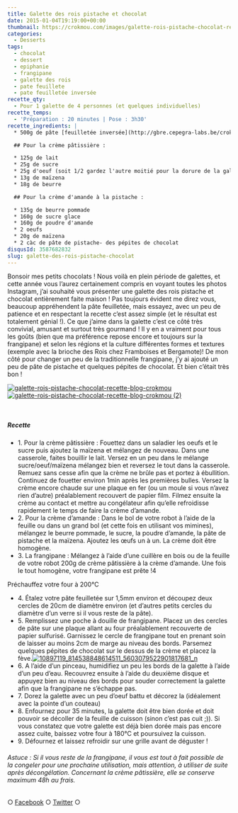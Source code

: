 ```yaml
---
title: Galette des rois pistache et chocolat
date: 2015-01-04T19:19:00+00:00
thumbnail: https://crokmou.com/images/galette-rois-pistache-chocolat-recette-blog-crokmou-1.jpg
categories:
  - Desserts
tags:
  - chocolat
  - dessert
  - epiphanie
  - frangipane
  - galette des rois
  - pate feuillete
  - pate feuilletée inversée
recette_qty:
  - Pour 1 galette de 4 personnes (et quelques individuelles)
recette_temps:
  - 'Préparation : 20 minutes | Pose : 3h30'
recette_ingredients: |
  * 500g de pâte [feuilletée inversée](http://gbre.cepegra-labs.be/crokmou/pate-feuilletee-inversee-de-pierre-herme/ Pâte feuilletée inversée de Pierre Hermé)

  ## Pour la crème pâtissière :

  * 125g de lait
  * 25g de sucre
  * 25g d'oeuf (soit 1/2 gardez l'autre moitié pour la dorure de la galette)
  * 13g de maïzena
  * 18g de beurre

  ## Pour la crème d'amande à la pistache :

  * 135g de beurre pommade
  * 160g de sucre glace
  * 160g de poudre d'amande
  * 2 oeufs
  * 20g de maïzena
  * 2 càc de pâte de pistache- des pépites de chocolat
disqusId: 3587682832
slug: galette-des-rois-pistache-chocolat
---
```


Bonsoir mes petits chocolats ! Nous voilà en plein période de galettes, et cette année vous l’aurez certainement compris en voyant toutes les photos Instagram, j’ai souhaité vous présenter une galette des rois pistache et chocolat entièrement faite maison ! Pas toujours évident me direz vous, beaucoup appréhendent la pâte feuilletée, mais essayez, avec un peu de patience et en respectant la recette c’est assez simple (et le résultat est totalement génial !). Ce que j’aime dans la galette c’est ce côté très convivial, amusant et surtout très gourmand ! Il y en a vraiment pour tous les goûts (bien que ma préférence repose encore et toujours sur la frangipane) et selon les régions et la culture différentes formes et textures (exemple avec la brioche des Rois chez Framboises et Bergamote)! De mon côté pour changer un peu de la traditionnelle frangipane, j’y ai ajouté un peu de pâte de pistache et quelques pépites de chocolat. Et bien c’était très bon !

[![galette-rois-pistache-chocolat-recette-blog-crokmou](https://crokmou.com/images/galette-rois-pistache-chocolat-recette-blog-crokmou_iaavz8.jpg)](https://crokmou.com/images/galette-rois-pistache-chocolat-recette-blog-crokmou_iaavz8.jpg) [![galette-rois-pistache-chocolat-recette-blog-crokmou (2)](https://crokmou.com/images/galette-rois-pistache-chocolat-recette-blog-crokmou-2_xt1pec.jpg)](https://crokmou.com/images/galette-rois-pistache-chocolat-recette-blog-crokmou-2_xt1pec.jpg)

 

##### Recette

* 1\. Pour la crème pâtissière : Fouettez dans un saladier les oeufs et le sucre puis ajoutez la maïzena et mélangez de nouveau. Dans une casserole, faites bouillir le lait. Versez en un peu dans le mélange sucre/oeuf/maïzena mélangez bien et reversez le tout dans la casserole. Remuez sans cesse afin que la crème ne brûle pas et portez à ébullition. Continuez de fouetter environ 1min après les premières bulles. Versez la crème encore chaude sur une plaque en fer (ou un moule si vous n’avez rien d’autre) préalablement recouvert de papier film. Filmez ensuite la crème au contact et mettre au congélateur afin qu’elle refroidisse rapidement le temps de faire la crème d’amande.
* 2\. Pour la crème d’amande : Dans le bol de votre robot à l’aide de la feuille ou dans un grand bol (et cette fois en utilisant vos mimines), mélangez le beurre pommade, le sucre, la poudre d’amande, la pâte de pistache et la maïzena. Ajoutez les œufs un à un. La crème doit être homogène.
* 3\. La frangipane : Mélangez à l’aide d’une cuillère en bois ou de la feuille de votre robot 200g de crème pâtissière à la crème d’amande. Une fois le tout homogène, votre frangipane est prête !4

Préchauffez votre four à 200°C
* 4\. Étalez votre pâte feuilletée sur 1,5mm environ et découpez deux cercles de 20cm de diamètre environ (et d’autres petits cercles du diamètre d’un verre si il vous reste de la pâte).
* 5\. Remplissez une poche à douille de frangipane. Placez un des cercles de pâte sur une plaque allant au four préalablement recouverte de papier sulfurisé. Garnissez le cercle de frangipane tout en prenant soin de laisser au moins 2cm de marge au niveau des bords. Parsemez quelques pépites de chocolat sur le dessus de la crème et placez la fève.[![10897119_814538848614511_5603079522901817681_n](http://www.crokmou.com/wp-content/uploads/2015/01/10897119_814538848614511_5603079522901817681_n.jpg)](http://www.crokmou.com/wp-content/uploads/2015/01/10897119_814538848614511_5603079522901817681_n.jpg)
* 6\. A l’aide d’un pinceau, humidifiez un peu les bords de la galette à l’aide d’un peu d’eau. Recouvrez ensuite à l’aide du deuxième disque et appuyez bien au niveau des bords pour souder correctement la galette afin que la frangipane ne s’échappe pas.
* 7\. Dorez la galette avec un peu d’oeuf battu et décorez la (idéalement avec la pointe d’un couteau)
* 8\. Enfournez pour 35 minutes, la galette doit être bien dorée et doit pouvoir se décoller de la feuille de cuisson (sinon c’est pas cuit ;)). Si vous constatez que votre galette est déjà bien dorée mais pas encore assez cuite, baissez votre four à 180°C et poursuivez la cuisson.
* 9\. Défournez et laissez refroidir sur une grille avant de déguster !

###### Astuce : Si il vous reste de la frangipane, il vous est tout à fait possible de la congeler pour une prochaine utilisation, mais attention, à utiliser de suite après décongélation. Concernant la crème pâtissière, elle se conserve maximum 48h au frais.

○ [Facebook](https://www.facebook.com/crokmou.blog) ○ [Twitter](https://twitter.com/Crokmou) ○